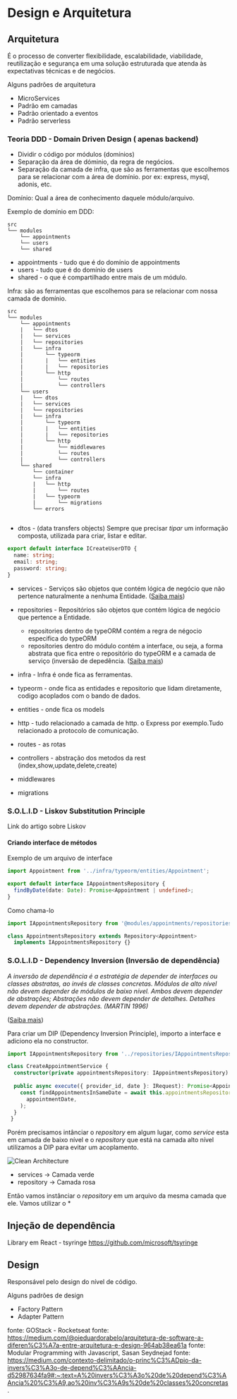 # Design e Arquitetura


## Arquitetura

É o processo de converter flexibilidade, escalabilidade, viabilidade, reutilização e segurança em uma solução estruturada que atenda às expectativas técnicas e de negócios.

Alguns padrões de arquitetura
* MicroServices
* Padrão em camadas
* Padrão orientado a eventos
* Padrão serverless

### Teoria DDD - Domain Driven Design ( apenas backend)

* Dividir o código por módulos (domínios)
* Separação da área de dóminio, da regra de negócios.
* Separação da camada de infra, que são as ferramentas que escolhemos para se relacionar com a área de domínio. por ex: express, mysql, adonis, etc.

Domínio: Qual a área de conhecimento daquele módulo/arquivo.

Exemplo de domínio em DDD:

```
src
└── modules
    └── appointments              
    └── users
    └── shared 
```
* appointments - tudo que é do domínio de appointments
* users - tudo que é do domínio de users
* shared - o que é compartilhado entre mais de um módulo. 


Infra: são as ferramentas que escolhemos para se relacionar com nossa camada de domínio.
```
src
└── modules
    └── appointments
    |   └── dtos
    |   └── services
    |   └── repositories
    |   └── infra
    |       └── typeorm
    |       |   └── entities 
    |       |   └── repositories     
    |       └── http
    |           └── routes 
    |           └── controllers 
    └── users
    |   └── dtos
    |   └── services
    |   └── repositories
    |   └── infra
    |       └── typeorm
    |       |   └── entities 
    |       |   └── repositories  
    |       └── http
    |           └── middlewares
    |           └── routes 
    |           └── controllers     
    └── shared
        └── container
        └── infra
        |   └── http
        |       └── routes
        |   └── typeorm
        |       └── migrations
        └── errors
     
```
* dtos - (data transfers objects) Sempre que precisar *tipar* um informação composta, utilizada para criar, listar e editar.
```ts
export default interface ICreateUserDTO {
  name: string;
  email: string;
  password: string;
}
```
* services - Serviços são objetos que contém lógica de negócio que não pertence naturalmente a nenhuma Entidade. ([Saiba mais]( https://pt.stackoverflow.com/questions/49607/o-que-%C3%A9-a-camada-de-servi%C3%A7os-em-ddd))
* repositories - Repositórios são objetos que contém lógica de negócio que pertence a Entidade.
    * repositories dentro de typeORM contém a regra de négocio especifica do typeORM
    * repositories dentro do módulo contém a interface, ou seja, a forma abstrata que fica entre o repositório do typeORM e a camada de serviço (inversão de depedência.
    ([Saiba mais](  https://pt.stackoverflow.com/questions/12927/qual-a-diferen%C3%A7a-entre-dao-e-repository))
   
* infra - Infra é onde fica as ferramentas. 
* typeorm - onde fica as entidades e repositorio que lidam diretamente, codigo acoplados com o bando de dados.
* entities - onde fica os models 
* http - tudo relacionado a camada de http. o Express por exemplo.Tudo relacionado a protocolo de comunicação.
* routes - as rotas
* controllers - abstração dos metodos da rest (index,show,update,delete,create)
* middlewares 
* migrations 

### S.O.L.I.D - Liskov Substitution Principle
Link do artigo sobre Liskov

#### Criando interface de métodos
Exemplo de um arquivo de interface
```ts
import Appointment from '../infra/typeorm/entities/Appointment';

export default interface IAppointmentsRepository {
  findByDate(date: Date): Promise<Appointment | undefined>;
}
```

Como chama-lo 
```ts
import IAppointmentsRepository from '@modules/appointments/repositories/IAppointmentsRepository';

class AppointmentsRepository extends Repository<Appointment>
  implements IAppointmentsRepository {}
```

### S.O.L.I.D - Dependency Inversion (Inversão de dependência)
*A inversão de dependência é a estratégia de depender de interfaces ou classes abstratas, ao invés de classes concretas.*
*Módulos de alto nível não devem depender de módulos de baixo nível. Ambos devem depender de abstrações;
Abstrações não devem depender de detalhes. Detalhes devem depender de abstrações. (MARTIN 1996)*

([Saiba mais]( https://medium.com/contexto-delimitado/o-princ%C3%ADpio-da-invers%C3%A3o-de-depend%C3%AAncia-d52987634fa9#:~:text=A%20invers%C3%A3o%20de%20depend%C3%AAncia%20%C3%A9,ao%20inv%C3%A9s%20de%20classes%20concretas.))

Para criar um DIP (Dependency Inversion Principle), importo a interface e adiciono ela no constructor.

```ts
import IAppointmentsRepository from '../repositories/IAppointmentsRepository';

class CreateAppointmentService {
  constructor(private appointmentsRepository: IAppointmentsRepository) {}
  
  public async execute({ provider_id, date }: IRequest): Promise<Appointment> {
    const findAppointmentsInSameDate = await this.appointmentsRepository.findByDate(
      appointmentDate,
    );
  }  
 }
```

Porém precisamos intânciar o *repository* em algum lugar, como *service* esta em camada de baixo nível e o *repository* que está na camada alto nível utilizamos a DIP para evitar um acoplamento.

![Clean Architecture](https://koenig-media.raywenderlich.com/uploads/2019/06/Clean-Architecture-graph.png)

* services -> Camada verde
* repository -> Camada rosa

Então vamos instânciar o *repository* em um arquivo da mesma camada que ele. Vamos utilizar o *

## Injeção de dependência
Library em React - tsyringe
https://github.com/microsoft/tsyringe


## Design
Responsável pelo design do nível de código.

Alguns padrões de design
* Factory Pattern
* Adapter Pattern
 


fonte: GOStack -  Rocketseat
fonte: https://medium.com/@oieduardorabelo/arquitetura-de-software-a-diferen%C3%A7a-entre-arquitetura-e-design-964ab38ea61a
fonte: Modular Programming with Javascript, Sasan Seydnejad
fonte: https://medium.com/contexto-delimitado/o-princ%C3%ADpio-da-invers%C3%A3o-de-depend%C3%AAncia-d52987634fa9#:~:text=A%20invers%C3%A3o%20de%20depend%C3%AAncia%20%C3%A9,ao%20inv%C3%A9s%20de%20classes%20concretas.

